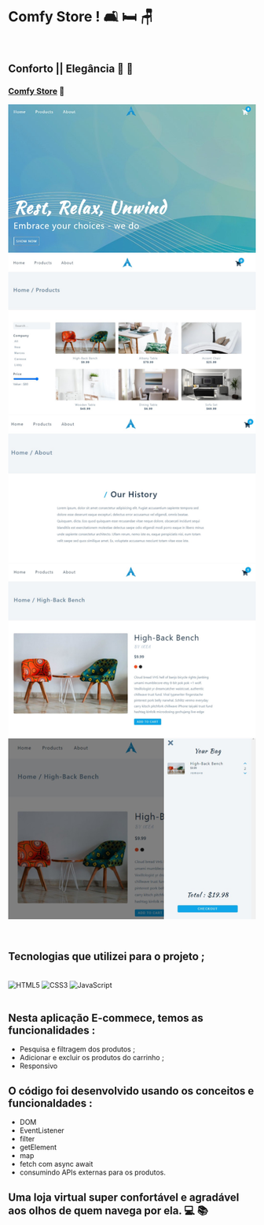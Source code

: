 # Comfy Store !  🛋️ 🛏️ 🪑

<br>

## Conforto || Elegância  💙 💛


### [Comfy Store](https://alisson-aguiars2k.github.io/comfy-store/) 🔗

![](./images/comfy-store.jpg)
![](./images/comfy-store2.jpg)
![](./images/comfy-store3.jpg)
![](./images/comfy-store4.jpg)
![](./images/comfy-store5.jpg)

<br>

## Tecnologias que utilizei para o projeto ;  
<div style="display: inline_block"><br>
    <img  align="center" src="https://cdn.jsdelivr.net/gh/devicons/devicon/icons/html5/html5-original-wordmark.svg" heigth="30" width="40"alt="HTML5">
    <img  align="center" src="https://cdn.jsdelivr.net/gh/devicons/devicon/icons/css3/css3-original-wordmark.svg" heigth="30" width="40"alt="CSS3">
    <img  align="center" src="https://cdn.jsdelivr.net/gh/devicons/devicon/icons/javascript/javascript-original.svg" heigth="30" width="40"alt="JavaScript">
</div>

<br>

## Nesta aplicação E-commece, temos as funcionalidades :
- Pesquisa e filtragem dos produtos ;
- Adicionar e excluir os produtos do carrinho ;
- Responsivo
 ## O código foi desenvolvido usando os conceitos e funcionaldades :
- DOM
- EventListener
- filter
- getElement
- map
- fetch com async await
- consumindo APIs externas para os produtos.
## Uma loja virtual super confortável e agradável aos olhos de quem navega por ela. 💻 📚



